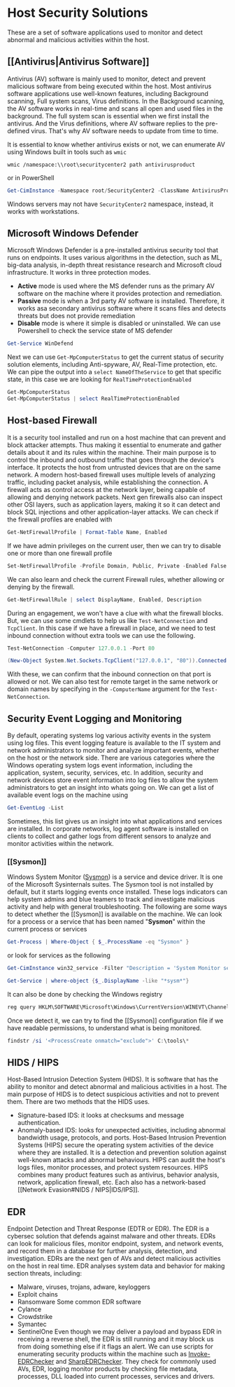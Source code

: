 # Host Security Solutions
These are a set of software applications used to monitor and detect abnormal and malicious activities within the host.
## [[Antivirus|Antivirus Software]]
Antivirus (AV) software is mainly used to monitor, detect and prevent malicious software from being executed within the host. Most antivirus software applications use well-known features, including Background scanning, Full system scans, Virus definitions. 
In the Background scanning, the AV software works in real-time and scans all open and used files in the background. The full system scan is essential when we first install the antivirus. And the Virus definitions, where AV software replies to the pre-defined virus. That's why AV software needs to update from time to time. 

It is essential to know whether antivirus exists or not, we can enumerate AV using Windows built in tools such as `wmic`
```
wmic /namespace:\\root\securitycenter2 path antivirusproduct
```
or in PowerShell
```powershell
Get-CimInstance -Namespace root/SecurityCenter2 -ClassName AntivirusProduct
```
Windows servers may not have `SecurityCenter2` namespace, instead, it works with workstations.

## Microsoft Windows Defender
Microsoft Windows Defender is a pre-installed antivirus security tool that runs on endpoints. It uses various algorithms in the detection, such as ML, big-data analysis, in-depth threat resistance research and Microsoft cloud infrastructure. It works in three protection modes.
- **Active** mode is used where the MS defender runs as the primary AV software on the machine where it provides protection and remediation.
- **Passive** mode is when a 3rd party AV software is installed. Therefore, it works asa secondary antivirus software where it scans files and detects threats but does not provide remediation
- **Disable** mode is where it simple is disabled or uninstalled.
We can use Powershell to check the service state of MS defender
```PowerShell
Get-Service WinDefend
```
Next we can use `Get-MpComputerStatus` to get the current status of security solution elements, including Anti-spyware, AV, Real-Time protection, etc. We can pipe the output into a `select NameOfTheService` to get that specific state, in this case we are looking for `RealTimeProtectionEnabled`
```powershell
Get-MpComputerStatus
Get-MpComputerStatus | select RealTimeProtectionEnabled
```

## Host-based Firewall
It is a security tool installed and run on a host machine that can prevent and block attacker attempts. Thus making it essential to enumerate and gather details about it and its rules within the machine.
Their main purpose is to control the inbound and outbound traffic that goes through the device's interface. It protects the host from untrusted devices that are on the same network. A modern host-based firewall uses multiple levels of analyzing traffic, including packet analysis, while establishing the connection. 
A firewall acts as control access at the network layer, being capable of allowing and denying network packets. Next gen firewalls also can inspect other OSI layers, such as application layers, making it so it can detect and block SQL injections and other application-layer attacks.
We can check if the firewall profiles are enabled with 
```powershell
Get-NetFirewallProfile | Format-Table Name, Enabled
```
If we have admin privileges on the current user, then we can try to disable one or more than one firewall profile
```powershell
Set-NetFirewallProfile -Profile Domain, Public, Private -Enabled False
```
We can also learn and check the current Firewall rules, whether allowing or denying by the firewall.
```powershell
Get-NetFirewallRule | select DisplayName, Enabled, Description
```
During an engagement, we won't have a clue with what the firewall blocks. But, we can use some cmdlets to help us like `Test-NetConnection` and `TcpClient`. In this case if we have a firewall in place, and we need to test inbound connection without extra tools we can use the following. 
```powershell
Test-NetConnection -Computer 127.0.0.1 -Port 80
```
```Powershell
(New-Object System.Net.Sockets.TcpClient("127.0.0.1", "80")).Connected
```
With these, we can confirm that the inbound connection on that port is allowed or not. We can also test for remote target in the same network or domain names by specifying in the `-ComputerName` argument for the `Test-NetConnection`.

## Security Event Logging and Monitoring
By default, operating systems log various activity events in the system using log files. This event logging feature is available to the IT system and network administrators to monitor and analyze important events, whether on the host or the network side. There are various categories where the Windows operating system logs event information, including the application, system, security, services, etc. In addition, security and network devices store event information into log files to allow the system administrators to get an insight into whats going on. 
We can get a list of available event logs on the machine using
```powershell
Get-EventLog -List
```
Sometimes, this list gives us an insight into what applications and services are installed. 
In corporate networks, log agent software is installed on clients to collect and gather logs from different sensors to analyze and monitor activities within the network.
### [[Sysmon]]
Windows System Monitor ([Sysmon](https://learn.microsoft.com/en-us/sysinternals/downloads/sysmon)) is a service and device driver. It is one of the Microsoft Sysinternals suites. The Sysmon tool is not installed by default, but it starts logging events once installed. These logs indicators can help system admins and blue teamers to track and investigate malicious activity and help with general troubleshooting.
The following are some ways to detect whether the [[Sysmon]] is available on the machine.
We can look for a process or a service that has been named "**Sysmon**" within the current process or services
```PowerShell
Get-Process | Where-Object { $_.ProcessName -eq "Sysmon" }
```
or look for services as the following
```powershell
Get-CimInstance win32_service -Filter "Description = 'System Monitor service'"
```
```powershell
Get-Service | where-object {$_.DisplayName -like "*sysm*"}
```
It can also be done by checking the Windows registry
```powershell
reg query HKLM\SOFTWARE\Microsoft\Windows\CurrentVersion\WINEVT\Channels\Microsoft-Windows-Sysmon/Operational
```
Once we detect it, we can try to find the [[Sysmon]] configuration file if we have readable permissions, to understand what is being monitored.
```powershell
findstr /si '<ProcessCreate onmatch="exclude">' C:\tools\*
```

## HIDS / HIPS
Host-Based Intrusion Detection System (HIDS). It is software that has the ability to monitor and detect abnormal and malicious activities in a host. The main purpose of HIDS is to detect suspicious activities and not to prevent them. There are two methods that the HIDS uses.
- Signature-based IDS: it looks at checksums and message authentication.
- Anomaly-based IDS: looks for unexpected activities, including abnormal bandwidth usage, protocols, and ports.
Host-Based Intrusion Prevention Systems (HIPS) secure the operating system activities of the device where they are installed. It is a detection and prevention solution against well-known attacks and abnormal behaviours. HIPS can audit the host's logs files, monitor processes, and protect system resources. HIPS combines many product features such as antivirus, behavior analysis, network, application firewall, etc.
Each also has a network-based [[Network Evasion#NIDS / NIPS|IDS/IPS]]. 

## EDR
Endpoint Detection and Threat Response (EDTR or EDR). The EDR is a cybersec solution that defends against malware and other threats. EDRs can look for malicious files, monitor endpoint, system, and network events, and record them in a database for further analysis, detection, and investigation. EDRs are the next gen of AVs and detect malicious activities on the host in real time.
EDR analyses system data and behavior for making section threats, including:
- Malware, viruses, trojans, adware, keyloggers
- Exploit chains
- Ransomware
Some common EDR software
- Cylance
- Crowdstrike
- Symantec
- SentinelOne
Even though we may deliver a payload and bypass EDR in receiving a reverse shell, the EDR is still running and it may block us from doing something else if it flags an alert.
We can use scripts for enumerating security products within the machine such as [Invoke-EDRChecker](https://github.com/PwnDexter/Invoke-EDRChecker) and [SharpEDRChecker](https://github.com/PwnDexter/SharpEDRChecker). They check for commonly used AVs, EDR, logging monitor products by checking file metadata, processes, DLL loaded into current processes, services and drivers. 
